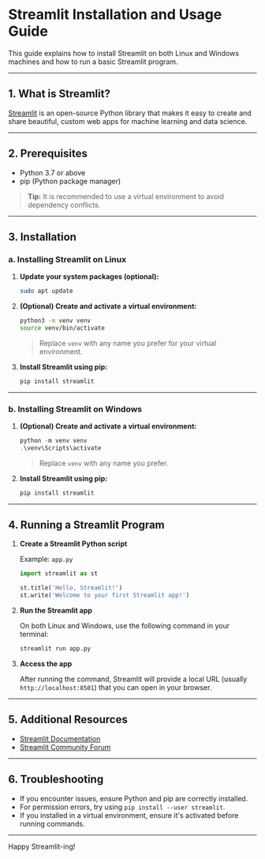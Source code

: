 # Streamlit Installation and Usage Guide

This guide explains how to install Streamlit on both Linux and Windows machines and how to run a basic Streamlit program.

---

## 1. What is Streamlit?

[Streamlit](https://streamlit.io/) is an open-source Python library that makes it easy to create and share beautiful, custom web apps for machine learning and data science.

---

## 2. Prerequisites

- Python 3.7 or above
- pip (Python package manager)

> **Tip:** It is recommended to use a virtual environment to avoid dependency conflicts.

---

## 3. Installation

### a. Installing Streamlit on **Linux**

1. **Update your system packages (optional):**
    ```bash
    sudo apt update
    ```

2. **(Optional) Create and activate a virtual environment:**
    ```bash
    python3 -m venv venv
    source venv/bin/activate
    ```
    > Replace `venv` with any name you prefer for your virtual environment.

3. **Install Streamlit using pip:**
    ```bash
    pip install streamlit
    ```

---

### b. Installing Streamlit on **Windows**

1. **(Optional) Create and activate a virtual environment:**
    ```powershell
    python -m venv venv
    .\venv\Scripts\activate
    ```
    > Replace `venv` with any name you prefer.

2. **Install Streamlit using pip:**
    ```powershell
    pip install streamlit
    ```

---

## 4. Running a Streamlit Program

1. **Create a Streamlit Python script**

    Example: `app.py`
    ```python
    import streamlit as st

    st.title('Hello, Streamlit!')
    st.write('Welcome to your first Streamlit app!')
    ```

2. **Run the Streamlit app**

    On both Linux and Windows, use the following command in your terminal:
    ```bash
    streamlit run app.py
    ```

3. **Access the app**

    After running the command, Streamlit will provide a local URL (usually `http://localhost:8501`) that you can open in your browser.

---

## 5. Additional Resources

- [Streamlit Documentation](https://docs.streamlit.io/)
- [Streamlit Community Forum](https://discuss.streamlit.io/)

---

## 6. Troubleshooting

- If you encounter issues, ensure Python and pip are correctly installed.
- For permission errors, try using `pip install --user streamlit`.
- If you installed in a virtual environment, ensure it's activated before running commands.

---

Happy Streamlit-ing!
